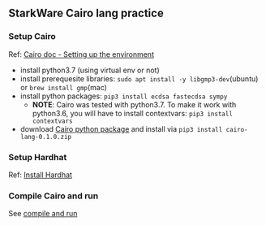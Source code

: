 ## StarkWare Cairo lang practice

### Setup Cairo
Ref: [Cairo doc - Setting up the environment](https://www.cairo-lang.org/docs/quickstart.html)

- install python3.7 (using virtual env or not)
- install prerequesite libraries: `sudo apt install -y libgmp3-dev`(ubuntu) or `brew install gmp`(mac)
- install python packages: `pip3 install ecdsa fastecdsa sympy`
    - **NOTE**: Cairo was tested with python3.7. To make it work with python3.6, you will have to install contextvars: `pip3 install contextvars`
- download [Cairo python package](https://github.com/starkware-libs/cairo-lang/releases/tag/v0.1.0) and install via `pip3 install cairo-lang-0.1.0.zip`

### Setup Hardhat
Ref: [Install Hardhat](https://hardhat.org/getting-started/#installation)

### Compile Cairo and run
See [compile and run](compile_and_run.md)